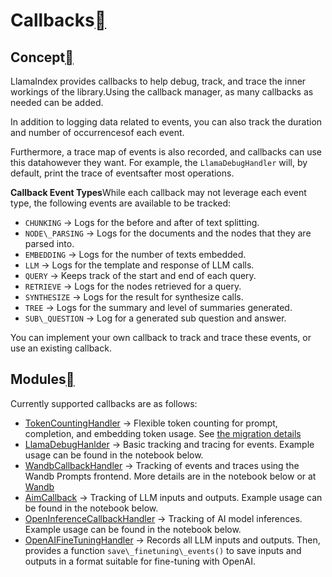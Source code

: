 Callbacks[](#callbacks "Permalink to this heading")
====================================================

Concept[](#concept "Permalink to this heading")
------------------------------------------------

LlamaIndex provides callbacks to help debug, track, and trace the inner workings of the library.Using the callback manager, as many callbacks as needed can be added.

In addition to logging data related to events, you can also track the duration and number of occurrencesof each event.

Furthermore, a trace map of events is also recorded, and callbacks can use this datahowever they want. For example, the `LlamaDebugHandler` will, by default, print the trace of eventsafter most operations.

**Callback Event Types**While each callback may not leverage each event type, the following events are available to be tracked:

* `CHUNKING` -> Logs for the before and after of text splitting.
* `NODE\_PARSING` -> Logs for the documents and the nodes that they are parsed into.
* `EMBEDDING` -> Logs for the number of texts embedded.
* `LLM` -> Logs for the template and response of LLM calls.
* `QUERY` -> Keeps track of the start and end of each query.
* `RETRIEVE` -> Logs for the nodes retrieved for a query.
* `SYNTHESIZE` -> Logs for the result for synthesize calls.
* `TREE` -> Logs for the summary and level of summaries generated.
* `SUB\_QUESTION` -> Log for a generated sub question and answer.

You can implement your own callback to track and trace these events, or use an existing callback.

Modules[](#modules "Permalink to this heading")
------------------------------------------------

Currently supported callbacks are as follows:

* [TokenCountingHandler](../../../examples/callbacks/TokenCountingHandler.html) -> Flexible token counting for prompt, completion, and embedding token usage. See [the migration details](token_counting_migration.html)
* [LlamaDebugHanlder](../../../examples/callbacks/LlamaDebugHandler.html) -> Basic tracking and tracing for events. Example usage can be found in the notebook below.
* [WandbCallbackHandler](../../../examples/callbacks/WandbCallbackHandler.html) -> Tracking of events and traces using the Wandb Prompts frontend. More details are in the notebook below or at [Wandb](https://docs.wandb.ai/guides/prompts/quickstart)
* [AimCallback](../../../examples/callbacks/AimCallback.html) -> Tracking of LLM inputs and outputs. Example usage can be found in the notebook below.
* [OpenInferenceCallbackHandler](../../../examples/callbacks/OpenInferenceCallback.html) -> Tracking of AI model inferences. Example usage can be found in the notebook below.
* [OpenAIFineTuningHandler](https://github.com/jerryjliu/llama_index/blob/main/experimental/openai_fine_tuning/openai_fine_tuning.ipynb) -> Records all LLM inputs and outputs. Then, provides a function `save\_finetuning\_events()` to save inputs and outputs in a format suitable for fine-tuning with OpenAI.

